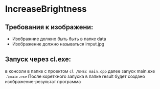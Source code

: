 # IncreaseBrightness
## Требования к изображени:
- Изображние должно быть быть в папке data
- Изображение должно называться imput.jpg

## Запуск через cl.exe:
в консоли в папке с проектом 
`cl /EHsc main.cpp`
далее запуск main.exe 
`.\main.exe`
После кореткного запуска в папке result будет создано изображение-результат программа
